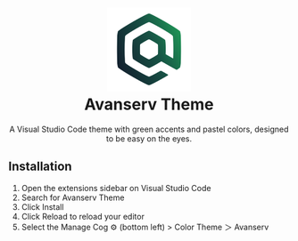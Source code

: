 
<div align="center">
    <h1>
        <img src="resources/avanserv.png" alt="Avanserv Logo" width="150">
        <br/>
        Avanserv Theme
    </h1>
    <p>A Visual Studio Code theme with green accents and pastel colors, designed to be easy on the eyes.</p>
</div>

## Installation

1. Open the extensions sidebar on Visual Studio Code
1. Search for Avanserv Theme
1. Click Install
1. Click Reload to reload your editor
1. Select the Manage Cog ⚙️ (bottom left) > Color Theme ＞ Avanserv
